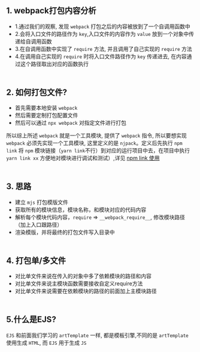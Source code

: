 ## 1. webpack打包内容分析
- 1.通过我们的观察, 发现 `webpack` 打包之后的内容被放到了一个自调用函数中
- 2.会将入口文件的路径作为 `key`,入口文件的内容作为 `value` 放到一个对象中传递给自调用函数
- 3.在自调用函数中实现了 `require` 方法, 并且调用了自己实现的 `require` 方法
- 4.在调用自己实现的 `require` 时将入口文件路径作为 `key` 传递进去, 在内容通过这个路径取出对应的函数执行
<div style="margin: 50px"></div>

## 2. 如何打包文件?
- 首先需要本地安装 `webpack`
- 然后需要定制打包配置文件
- 然后可以通过 `npx webpack` 对指定文件进行打包

所以综上所述 `webpack` 就是一个工具模块, 提供了 `webpack` 指令, 所以要想实现 `webpack` 必须先实现一个工具模块, 这里定义的是 `njpack`。定义后先执行 `npm link` 将 `npm` 模块链接（`yarn link`不行）到对应的运行项目中去，在项目中执行 `yarn link xx` 方便地对模块进行调试和测试）,详见 [npm link 使用](https://www.jianshu.com/p/aaa7db89a5b2)
<div style="margin: 50px"></div>


## 3. 思路
- 建立 `mjs` 打包模版文件
- 获取所有的模块信息，模块名称，和模块对应的代码内容
- 解析每个模块代码内容，`require` => `__webpack_require__`, 修改模块路径（加上入口跟路径）
- 渲染模版，并将最终的打包文件写入目录中
<div style="margin: 50px"></div>


## 4. 打包单/多文件
- 对比单文件来说在传入的对象中多了依赖模块的路径和内容
- 对比单文件来说主模块函数需要接收自定义require方法
- 对比单文件来说需要在依赖模块的路径的前面加上主模块路径
<div style="margin: 50px"></div>


## 5.什么是EJS?
`EJS` 和前面我们学习的 `artTemplate` 一样, 都是模板引擎,不同的是 `artTemplate` 使用生成 `HTML`, 而 `EJS` 用于生成 `JS`